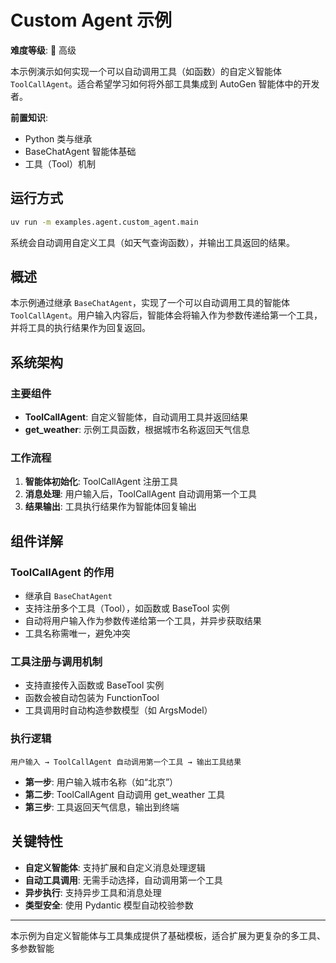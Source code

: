 # Custom Agent 示例

**难度等级**: 🔴 高级

本示例演示如何实现一个可以自动调用工具（如函数）的自定义智能体 `ToolCallAgent`。适合希望学习如何将外部工具集成到 AutoGen 智能体中的开发者。

**前置知识**:
- Python 类与继承
- BaseChatAgent 智能体基础
- 工具（Tool）机制

## 运行方式
```bash
uv run -m examples.agent.custom_agent.main
```

系统会自动调用自定义工具（如天气查询函数），并输出工具返回的结果。

## 概述
本示例通过继承 `BaseChatAgent`，实现了一个可以自动调用工具的智能体 `ToolCallAgent`。用户输入内容后，智能体会将输入作为参数传递给第一个工具，并将工具的执行结果作为回复返回。

## 系统架构

### 主要组件
- **ToolCallAgent**: 自定义智能体，自动调用工具并返回结果
- **get_weather**: 示例工具函数，根据城市名称返回天气信息

### 工作流程
1. **智能体初始化**: ToolCallAgent 注册工具
2. **消息处理**: 用户输入后，ToolCallAgent 自动调用第一个工具
3. **结果输出**: 工具执行结果作为智能体回复输出

## 组件详解

### ToolCallAgent 的作用
- 继承自 `BaseChatAgent`
- 支持注册多个工具（Tool），如函数或 BaseTool 实例
- 自动将用户输入作为参数传递给第一个工具，并异步获取结果
- 工具名称需唯一，避免冲突

### 工具注册与调用机制
- 支持直接传入函数或 BaseTool 实例
- 函数会被自动包装为 FunctionTool
- 工具调用时自动构造参数模型（如 ArgsModel）

### 执行逻辑
```
用户输入 → ToolCallAgent 自动调用第一个工具 → 输出工具结果
```

- **第一步**: 用户输入城市名称（如“北京”）
- **第二步**: ToolCallAgent 自动调用 get_weather 工具
- **第三步**: 工具返回天气信息，输出到终端

## 关键特性

- **自定义智能体**: 支持扩展和自定义消息处理逻辑
- **自动工具调用**: 无需手动选择，自动调用第一个工具
- **异步执行**: 支持异步工具和消息处理
- **类型安全**: 使用 Pydantic 模型自动校验参数

---

本示例为自定义智能体与工具集成提供了基础模板，适合扩展为更复杂的多工具、多参数智能